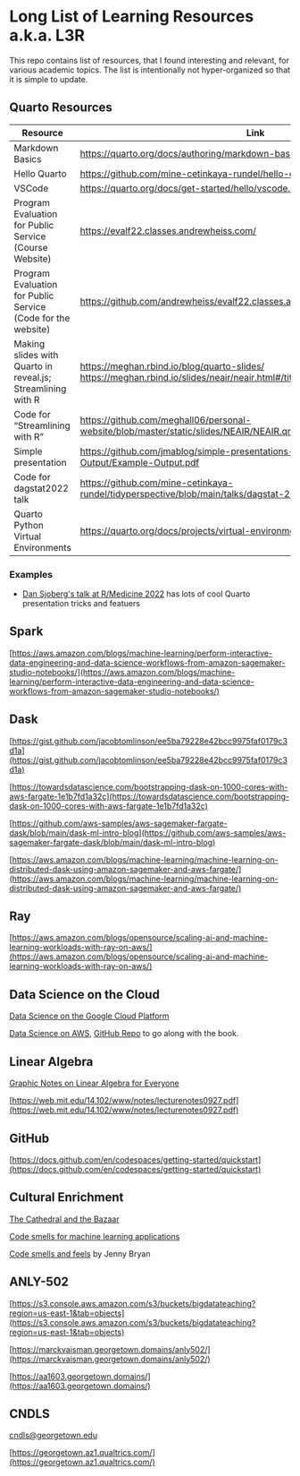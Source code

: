 # Long List of Learning Resources a.k.a. L3R

This repo contains list of resources, that I found interesting and relevant, for various academic topics. The list is intentionally not hyper-organized so that it is simple to update.

## Quarto Resources


| Resource | Link |
| --- | --- | 
| Markdown Basics | https://quarto.org/docs/authoring/markdown-basics.html |
| Hello Quarto | https://github.com/mine-cetinkaya-rundel/hello-quarto |
| VSCode | https://quarto.org/docs/get-started/hello/vscode.html |
| Program Evaluation for Public Service (Course Website) | https://evalf22.classes.andrewheiss.com/ |
| Program Evaluation for Public Service (Code for the website) | https://github.com/andrewheiss/evalf22.classes.andrewheiss.com/tree/main/slides |
| Making slides with Quarto in reveal.js; Streamlining with R | https://meghan.rbind.io/blog/quarto-slides/ https://meghan.rbind.io/slides/neair/neair.html#/title-slide |
| Code for “Streamlining with R” | https://github.com/meghall06/personal-website/blob/master/static/slides/NEAIR/NEAIR.qmd |
| Simple presentation | https://github.com/jmablog/simple-presentations-generator/blob/main/Example-Output/Example-Output.pdf |
| Code for dagstat2022 talk  | https://github.com/mine-cetinkaya-rundel/tidyperspective/blob/main/talks/dagstat-2022.qmd |
| Quarto Python Virtual Environments | https://quarto.org/docs/projects/virtual-environments.html |

### Examples

- [Dan Sjoberg's talk at R/Medicine 2022](https://github.com/ddsjoberg/clinical-reporting-gtsummary-rmed/tree/main/slides) has lots of cool Quarto presentation tricks and featuers

## Spark

[https://aws.amazon.com/blogs/machine-learning/perform-interactive-data-engineering-and-data-science-workflows-from-amazon-sagemaker-studio-notebooks/](https://aws.amazon.com/blogs/machine-learning/perform-interactive-data-engineering-and-data-science-workflows-from-amazon-sagemaker-studio-notebooks/)

## Dask

[https://gist.github.com/jacobtomlinson/ee5ba79228e42bcc9975faf0179c3d1a](https://gist.github.com/jacobtomlinson/ee5ba79228e42bcc9975faf0179c3d1a)

[https://towardsdatascience.com/bootstrapping-dask-on-1000-cores-with-aws-fargate-1e1b7fd1a32c](https://towardsdatascience.com/bootstrapping-dask-on-1000-cores-with-aws-fargate-1e1b7fd1a32c)

[https://github.com/aws-samples/aws-sagemaker-fargate-dask/blob/main/dask-ml-intro-blog](https://github.com/aws-samples/aws-sagemaker-fargate-dask/blob/main/dask-ml-intro-blog)

[https://aws.amazon.com/blogs/machine-learning/machine-learning-on-distributed-dask-using-amazon-sagemaker-and-aws-fargate/](https://aws.amazon.com/blogs/machine-learning/machine-learning-on-distributed-dask-using-amazon-sagemaker-and-aws-fargate/)

## Ray

[https://aws.amazon.com/blogs/opensource/scaling-ai-and-machine-learning-workloads-with-ray-on-aws/](https://aws.amazon.com/blogs/opensource/scaling-ai-and-machine-learning-workloads-with-ray-on-aws/)


## Data Science on the Cloud

[Data Science on the Google Cloud Platform](https://www.amazon.com/Data-Science-Google-Cloud-Platform/dp/1491974567)

[Data Science on AWS](https://www.amazon.com/Data-Science-AWS-End-End/dp/1492079391), [GitHub Repo](https://github.com/data-science-on-aws/data-science-on-aws) to go along with the book.

## Linear Algebra

[Graphic Notes on Linear Algebra for Everyone](https://github.com/kenjihiranabe/The-Art-of-Linear-Algebra/blob/main/The-Art-of-Linear-Algebra.pdf)

[https://web.mit.edu/14.102/www/notes/lecturenotes0927.pdf](https://web.mit.edu/14.102/www/notes/lecturenotes0927.pdf)

## GitHub

[https://docs.github.com/en/codespaces/getting-started/quickstart](https://docs.github.com/en/codespaces/getting-started/quickstart)

## Cultural Enrichment

[The Cathedral and the Bazaar](http://www.unterstein.net/su/docs/CathBaz.pdf)

[Code smells for machine learning applications](https://arxiv.org/pdf/2203.13746.pdf)

[Code smells and feels](https://rstd.io/code-smells) by Jenny Bryan

## ANLY-502

[https://s3.console.aws.amazon.com/s3/buckets/bigdatateaching?region=us-east-1&tab=objects](https://s3.console.aws.amazon.com/s3/buckets/bigdatateaching?region=us-east-1&tab=objects)

[https://marckvaisman.georgetown.domains/anly502/](https://marckvaisman.georgetown.domains/anly502/)

[https://aa1603.georgetown.domains/](https://aa1603.georgetown.domains/)

## CNDLS

[cndls@georgetown.edu](mailto:cndls@georgetown.edu)

[https://georgetown.az1.qualtrics.com/](https://georgetown.az1.qualtrics.com/)
